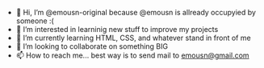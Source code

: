- 👋 Hi, I’m @emousn-original because @emousn is allready occupyied by someone :(
- 👀 I’m interested in learninig new stuff to improve my projects
- 🌱 I’m currently learning HTML, CSS, and whatever stand in front of me
- 💞️ I’m looking to collaborate on something BIG
- 📫 How to reach me... best way is to send mail to emousn@gmail.com

<!---
emousn-original/emousn-original is a ✨ special ✨ repository because its `README.md` (this file) appears on your GitHub profile.
You can click the Preview link to take a look at your changes.
--->
